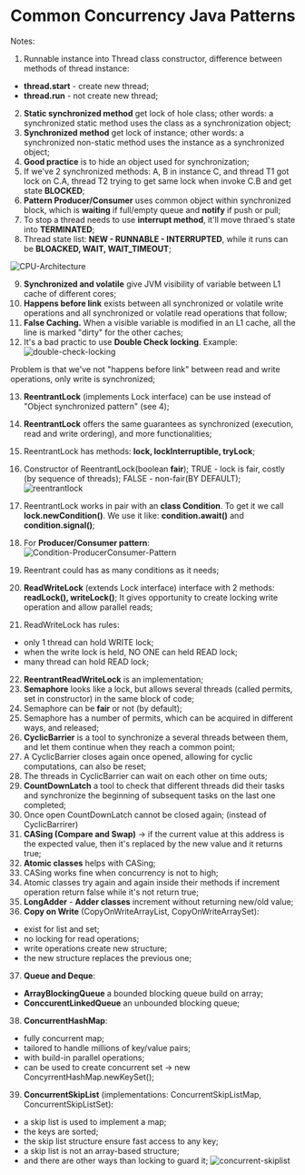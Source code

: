# Common Concurrency Java Patterns

Notes:
1. Runnable instance into Thread class constructor, difference between methods of thread instance:
- **thread.start** - create new thread;
- **thread.run** - not create new thread;
2. **Static synchronized method** get lock of hole class; other words: a synchronized static method uses the class as a synchronization object;
3. **Synchronized method** get lock of instance; other words: a synchronized non-static method uses the instance as a synchronized object;
4. **Good practice** is to hide an object used for synchronization;
5. If we've 2 synchronized methods: A, B in instance C, and thread T1 got lock on C.A, thread T2 trying to get same lock when invoke C.B and get state **BLOCKED**;
6. **Pattern Producer/Consumer** uses common object within synchronized block, which is **waiting** if full/empty queue and **notify** if push or pull;
7. To stop a thread needs to use **interrupt method**, it'll move thraed's state into **TERMINATED**;
8. Thread state list: **NEW - RUNNABLE - INTERRUPTED**, while it runs can be **BLOACKED, WAIT, WAIT_TIMEOUT**;


![CPU-Architecture](https://user-images.githubusercontent.com/5359109/79950934-80372780-8480-11ea-9aab-5e050534a2ae.png)


9. **Synchronized and volatile** give JVM visibility of variable between L1 cache of different cores;
10. **Happens before link** exists between all synchronized or volatile write operations and all synchronized or volatile read operations that follow;
11. **False Caching.** When a visible variable is modified in an L1 cache, all the line is marked "dirty" for the other caches;
12. It's a bad practic to use **Double Check locking**. Example:
![double-check-locking](https://user-images.githubusercontent.com/5359109/79951738-ec665b00-8481-11ea-8bba-8d1c508c1686.png)


Problem is that we've not "happens before link" between read and write operations, only write is synchronized;


13. **ReentrantLock** (implements Lock interface) can be use instead of "Object synchronized pattern" (see 4);
14. **ReentrantLock** offers the same guarantees as synchronized (execution, read and write ordering), and more functionalities;
15. ReentrantLock has methods: **lock, lockInterruptible, tryLock**;
16. Constructor of ReentrantLock(boolean **fair**); TRUE - lock is fair, costly (by sequence of threads); FALSE - non-fair(BY DEFAULT);
![reentrantlock](https://user-images.githubusercontent.com/5359109/79952170-ad84d500-8482-11ea-957f-4b03745b7e79.png)


17. ReentrantLock works in pair with an **class Condition**. To get it we call **lock.newCondition()**. We use it like: **condition.await()** and **condition.signal()**;
18. For **Producer/Consumer pattern**:
![Condition-ProducerConsumer-Pattern](https://user-images.githubusercontent.com/5359109/79952235-c8574980-8482-11ea-89c8-9093a98ed3d2.png)


19. Reentrant could has as many conditions as it needs;
20. **ReadWriteLock** (extends Lock interface) interface with 2 methods: **readLock(), writeLock()**; It gives opportunity to create locking write operation and allow parallel reads;
21. ReadWriteLock has rules: 
- only 1 thread can hold WRITE lock; 
- when the write lock is held, NO ONE can held READ lock; 
- many thread can hold READ lock;

22. **ReentrantReadWriteLock** is an implementation;
23. **Semaphore** looks like a lock, but allows several threads (called permits, set in constructor) in the same block of code;
24. Semaphore can be **fair** or not (by default);
25. Semaphore has a number of permits, which can be acquired in different ways, and released;
26. **CyclicBarrier** is a tool to synchronize a several threads between them, and let them continue when they reach a common point;
27. A CyclicBarrier closes again once opened, allowing for cyclic computations, can also be reset;
28. The threads in CyclicBarrier can wait on each other on time outs;
29. **CountDownLatch** a tool to check that different threads did their tasks and synchronize the beginning of subsequent tasks on the last one completed;
30. Once open CountDownLatch cannot be closed again; (instead of CyclicBarrirer)
31. **CASing (Compare and Swap)** -> if the current value at this address is the expected value, then it's replaced by the new value and it returns true;
32. **Atomic classes** helps with CASing;
33. CASing works fine when concurrency is not to high;
34. Atomic classes try again and again inside their methods if increment operation return false while it's not return true; 
35. **LongAdder** - **Adder classes** increment without returning new/old value;
36. **Copy on Write** (CopyOnWriteArrayList, CopyOnWriteArraySet):
- exist for list and set;
- no locking for read operations;
- write operations create new structure;
- the new structure replaces the previous one;
37. **Queue and Deque**:
- **ArrayBlockingQueue** a bounded blocking queue build on array;
- **ConccurentLinkedQueue** an unbounded blocking queue;
38. **ConcurrentHashMap**:
- fully concurrent map;
- tailored to handle millions of key/value pairs;
- with build-in parallel operations;
- can be used to create concurrent set -> new ConcyrrentHashMap.<String>newKeySet();
39. **ConcurrentSkipList** (implementations: ConcurrentSkipListMap, ConcurrentSkipListSet):
- a skip list is used to implement a map;
- the keys are sorted;
- the skip list structure ensure fast access to any key;
- a skip list is not an array-based structure;
- and there are other ways than locking to guard it;
![concurrent-skiplist](https://user-images.githubusercontent.com/5359109/79952303-e0c76400-8482-11ea-8db5-9f744e08bf7c.png)
  
